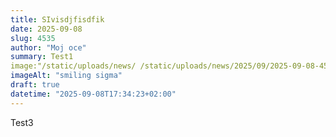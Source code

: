 ```yaml
---
title: SIvisdjfisdfik
date: 2025-09-08
slug: 4535
author: "Moj oce"
summary: Test1
image:"/static/uploads/news/ /static/uploads/news/2025/09/2025-09-08-4535-hero.jpeg"
imageAlt: "smiling sigma"
draft: true
datetime: "2025-09-08T17:34:23+02:00"
---
```


Test3
